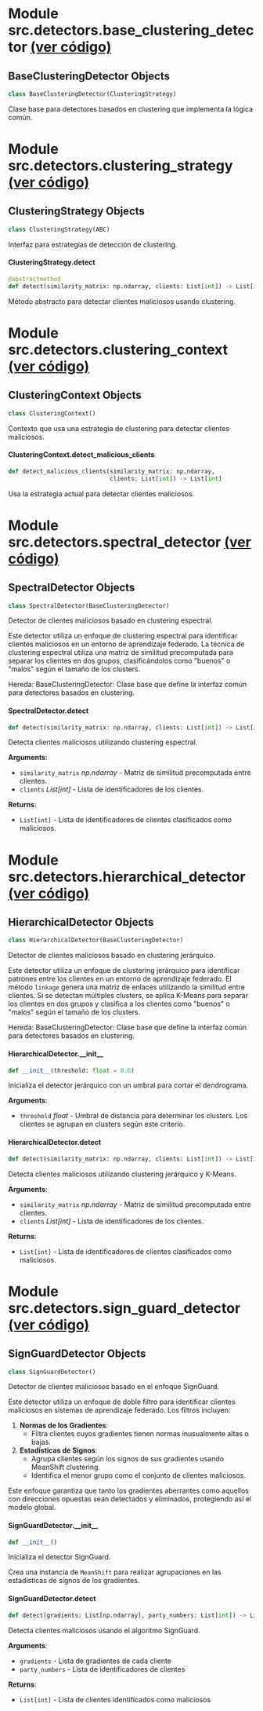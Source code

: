 <a id="src.detectors.base\_clustering\_detector"></a>

# Module src.detectors.base\_clustering\_detector [(ver código)](../src/detectors/base_clustering_detector.py)

<a id="src.detectors.base_clustering_detector.BaseClusteringDetector"></a>

## BaseClusteringDetector Objects

```python
class BaseClusteringDetector(ClusteringStrategy)
```

Clase base para detectores basados en clustering que implementa la lógica común.

<a id="src.detectors.clustering\_strategy"></a>

# Module src.detectors.clustering\_strategy [(ver código)](../src/detectors/clustering_strategy.py)

<a id="src.detectors.clustering_strategy.ClusteringStrategy"></a>

## ClusteringStrategy Objects

```python
class ClusteringStrategy(ABC)
```

Interfaz para estrategias de detección de clustering.

<a id="src.detectors.clustering_strategy.ClusteringStrategy.detect"></a>

#### ClusteringStrategy.detect

```python
@abstractmethod
def detect(similarity_matrix: np.ndarray, clients: List[int]) -> List[int]
```

Método abstracto para detectar clientes maliciosos usando clustering.

<a id="src.detectors.clustering\_context"></a>

# Module src.detectors.clustering\_context [(ver código)](../src/detectors/clustering_context.py)

<a id="src.detectors.clustering_context.ClusteringContext"></a>

## ClusteringContext Objects

```python
class ClusteringContext()
```

Contexto que usa una estrategia de clustering para detectar clientes maliciosos.

<a id="src.detectors.clustering_context.ClusteringContext.detect_malicious_clients"></a>

#### ClusteringContext.detect\_malicious\_clients

```python
def detect_malicious_clients(similarity_matrix: np.ndarray,
                             clients: List[int]) -> List[int]
```

Usa la estrategia actual para detectar clientes maliciosos.

<a id="src.detectors.spectral\_detector"></a>

# Module src.detectors.spectral\_detector [(ver código)](../src/detectors/spectral_detector.py)

<a id="src.detectors.spectral_detector.SpectralDetector"></a>

## SpectralDetector Objects

```python
class SpectralDetector(BaseClusteringDetector)
```

Detector de clientes maliciosos basado en clustering espectral.

Este detector utiliza un enfoque de clustering espectral para identificar 
clientes maliciosos en un entorno de aprendizaje federado. La técnica de 
clustering espectral utiliza una matriz de similitud precomputada para separar 
los clientes en dos grupos, clasificándolos como "buenos" o "malos" según 
el tamaño de los clusters.

Hereda:
    BaseClusteringDetector: Clase base que define la interfaz común para 
    detectores basados en clustering.

<a id="src.detectors.spectral_detector.SpectralDetector.detect"></a>

#### SpectralDetector.detect

```python
def detect(similarity_matrix: np.ndarray, clients: List[int]) -> List[int]
```

Detecta clientes maliciosos utilizando clustering espectral.

**Arguments**:

- `similarity_matrix` _np.ndarray_ - Matriz de similitud precomputada entre clientes.
- `clients` _List[int]_ - Lista de identificadores de los clientes.
  

**Returns**:

- `List[int]` - Lista de identificadores de clientes clasificados como maliciosos.

<a id="src.detectors.hierarchical\_detector"></a>

# Module src.detectors.hierarchical\_detector [(ver código)](../src/detectors/hierarchical_detector.py)

<a id="src.detectors.hierarchical_detector.HierarchicalDetector"></a>

## HierarchicalDetector Objects

```python
class HierarchicalDetector(BaseClusteringDetector)
```

Detector de clientes maliciosos basado en clustering jerárquico.

Este detector utiliza un enfoque de clustering jerárquico para identificar 
patrones entre los clientes en un entorno de aprendizaje federado. 
El método `linkage` genera una matriz de enlaces utilizando la similitud entre clientes.
Si se detectan múltiples clusters, se aplica K-Means para separar los clientes 
en dos grupos y clasifica a los clientes como "buenos" o "malos" según el tamaño 
de los clusters.

Hereda:
    BaseClusteringDetector: Clase base que define la interfaz común para 
    detectores basados en clustering.

<a id="src.detectors.hierarchical_detector.HierarchicalDetector.__init__"></a>

#### HierarchicalDetector.\_\_init\_\_

```python
def __init__(threshold: float = 0.6)
```

Inicializa el detector jerárquico con un umbral para cortar el dendrograma.

**Arguments**:

- `threshold` _float_ - Umbral de distancia para determinar los clusters.
  Los clientes se agrupan en clusters según este criterio.

<a id="src.detectors.hierarchical_detector.HierarchicalDetector.detect"></a>

#### HierarchicalDetector.detect

```python
def detect(similarity_matrix: np.ndarray, clients: List[int]) -> List[int]
```

Detecta clientes maliciosos utilizando clustering jerárquico y K-Means.

**Arguments**:

- `similarity_matrix` _np.ndarray_ - Matriz de similitud precomputada entre clientes.
- `clients` _List[int]_ - Lista de identificadores de los clientes.
  

**Returns**:

- `List[int]` - Lista de identificadores de clientes clasificados como maliciosos.

<a id="src.detectors.sign\_guard\_detector"></a>

# Module src.detectors.sign\_guard\_detector [(ver código)](../src/detectors/sign_guard_detector.py)

<a id="src.detectors.sign_guard_detector.SignGuardDetector"></a>

## SignGuardDetector Objects

```python
class SignGuardDetector()
```

Detector de clientes maliciosos basado en el enfoque SignGuard.

Este detector utiliza un enfoque de doble filtro para identificar clientes maliciosos 
en sistemas de aprendizaje federado. Los filtros incluyen:

1. **Normas de los Gradientes**:
    - Filtra clientes cuyos gradientes tienen normas inusualmente altas o bajas.
2. **Estadísticas de Signos**:
    - Agrupa clientes según los signos de sus gradientes usando MeanShift clustering.
    - Identifica el menor grupo como el conjunto de clientes maliciosos.

Este enfoque garantiza que tanto los gradientes aberrantes como aquellos con 
direcciones opuestas sean detectados y eliminados, protegiendo así el modelo global.

<a id="src.detectors.sign_guard_detector.SignGuardDetector.__init__"></a>

#### SignGuardDetector.\_\_init\_\_

```python
def __init__()
```

Inicializa el detector SignGuard.

Crea una instancia de `MeanShift` para realizar agrupaciones en las estadísticas
de signos de los gradientes.

<a id="src.detectors.sign_guard_detector.SignGuardDetector.detect"></a>

#### SignGuardDetector.detect

```python
def detect(gradients: List[np.ndarray], party_numbers: List[int]) -> List[int]
```

Detecta clientes maliciosos usando el algoritmo SignGuard.

**Arguments**:

- `gradients` - Lista de gradientes de cada cliente
- `party_numbers` - Lista de identificadores de clientes
  

**Returns**:

- `List[int]` - Lista de clientes identificados como maliciosos

